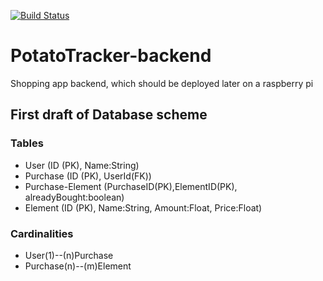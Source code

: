 [![Build Status](https://travis-ci.org/djetzen/PotatoTracker-backend?branch=master)](https://travis-ci.org/djetzen/PotatoTracker-backend)
# PotatoTracker-backend
Shopping app backend, which should be deployed later on a raspberry pi

## First draft of Database scheme
### Tables
- User (ID (PK), Name:String)
- Purchase (ID (PK), UserId(FK))
- Purchase-Element (PurchaseID(PK),ElementID(PK), alreadyBought:boolean)
- Element (ID (PK), Name:String, Amount:Float, Price:Float)

### Cardinalities
- User(1)--(n)Purchase
- Purchase(n)--(m)Element
